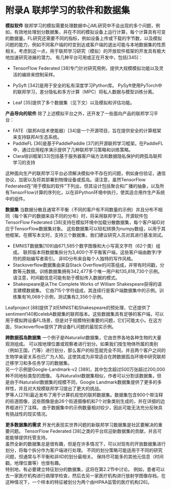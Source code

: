 # 附录A  联邦学习的软件和数据集
**模拟软件**	联邦学习的模拟需要处理数据中心ML研究中不会出现的多个问题，例如，有效地处理划分数据集，并在不同的模拟设备上运行计算，每个计算具有可变的数据量。FL研究还需要不同的指标，例如设备上传或下载的字节数，以及模拟问题的能力，例如不同客户端的时变到达或客户端的退出可能与本地数据集的性质相关。考虑到这一点，用于联邦学习研究（模拟）的开放软件框架的开发具有极大地加速研究进展的潜力。 有几种平台可用或正在开发中，包括[345]：  

+ TensorFlow Federated [38]专门针对研究用例，提供大规模模拟功能以及灵活的编排来控制采样。  

+ PySyft [342]是用于安全的私有深度学习Python库。 PySyft使用PyTorch中的联邦学习，差分隐私和多方计算（MPC）将私人数据与模型训练分离。  

+ Leaf [35]提供了多个数据集（见下文）以及模拟和评估功能。  

  

**产品导向的软件**    除了上述模拟平台之外，还开发了一些面向产品的联邦学习平台：

+ FATE（联邦AI技术使能器）[34]是一个开源项目，旨在提供安全的计算框架来支持联邦AI生态系统。   
+ PaddleFL [36]是基于PaddlePaddle [37]的开源联邦学习框架。在PaddleFL中，通过应用程序演示提供了几种联邦学习策略和训练策略。  
+ Clara培训框架[33]包括基于服务器客户端方法和数据隐私保护的跨孤岛联邦学习的支持  

这种面向生产的联邦学习平台必须解决模拟中不存在的问题，例如身份验证，通信协议，加密以及将其部署到物理设备或孤岛。请注意，虽然TensorFlow Federated在“用于模拟的软件”下列出，但其设计包括聚合和广播的抽象，以及所有TensorFlow计算的序列化，以在非Python环境中执行，使其适合用作生产系统中的组件。

  

**数据集**    当数据分散且通常不平衡（不同的客户有不同数量的示例）并且分布不相同（每个客户的数据来自不同的分布）时，将采用联邦学习。开源软件包TensorFlow Federated [38]支持在模拟环境中加载分散数据集，每个客户端ID对应于TensorFlow数据集对象。 这些数据集可以轻松转换为numpy数组，以用于其他框架。在撰写本文时，支持三个数据集，我们建议研究人员对其进行基准测试。

+ EMNIST数据集[109]由671,585个数字图像和大小写英文字符（62个类）组成。 联邦版本将数据集拆分为3,400个不平衡客户端，这些客户端由数字/字符的原始编写者索引。 非IID分布来自每个人独特的写作风格。
+ Stackoverflow数据集由来自Stack Overflow的问答组成，并带有时间戳，分数等元数据。训练数据集拥有342,477多个唯一用户和135,818,730个示例。请注意，时间戳信息可能有助于模拟传入数据的模式。
+ Shakespeare是从The Complete Works of William Shakespeare获得的语言建模数据集。 它由715个字符组成，其连续行是客户端数据集中的示例。训练集有16,068个示例，测试集有2,356个示例。

Leafproject [88]提供了对EMNIST和Shakespeare的预处理，它还提供了sentiment140和celebA数据集的联邦版本。这些数据集具有足够的客户端，可以用于模拟跨设备FL场景，但是对于规模特别重要的问题，它们可能太小。在这方面，Stackoverflow提供了跨设备FL问题的最现实示例。  



**跨数据孤岛数据集**    一个例子是iNaturalist数据集，它由世界各地各种生物的大量观测组成。 可以按地理位置或观察者进行划分。如果我们按生物体所属的类别（例如王国，门等）进行划分，那么客户的标签就完全不同，并且两个客户之间的生物学亲密关系也已广为人知。这使其成为非常适合在跨数据孤岛环境中研究联邦迁移学习和多任务学习的数据集。  
另一个示例是Google-Landmark-v2 [389]，其中包含超过500万张超过200,000种不同地标类型的图像。 与iNaturalist数据集相似，作者可以分割该数据集，但是由于iNaturalist数据集的规模不同，Google Landmark数据集提供了更多的多样性，并且对大规模联邦学习提出了更大的挑战。  
罗等人[278]最近发布了用于计算机视觉的联邦数据集。数据集包含900个带注释的街道图像，这些图像是由26个街道摄像机和7个对象类别生成的，并在详细的边界框进行了注释。 由于数据集中的示例数量相对较少，因此可能无法充分反映具有挑战性的现实情况。  



**更多数据集的需求**    开发代表现实世界问题的新联邦学习数据集是社区要解决的重要问题。 TensorFlow Federated [38]之类的平台欢迎新数据集的贡献，并且可能能够提供托管支持。  
虽然全新的数据集总是很有趣，但是在许多情况下，可以对现有的开放数据集进行划分，将每个拆分作为客户端进行处理。 不同的划分策略可能适用于不同的研究问题，但通常与不平衡和非IID的划分最相关。 保持尽可能多的其他元信息（时间戳，地理位置等）也很有趣。  
特别地，有必要建立特征划分的数据集，这将在第2.2节中讨论。 例如，患者可以去一家医疗机构进行病理学检查，然后去另一家医疗机构进行放射学图像存档，在这种情况下，一个样本的特征被划分为两个由HIPAA监管的医疗机构[26]。



